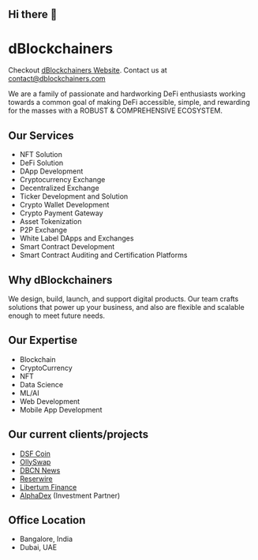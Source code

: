 ## Hi there 👋

# dBlockchainers
Checkout [dBlockchainers Website](https://dblockchainers.com/).
Contact us at [contact@dblockchainers.com](mailto:contact@dblockchainers.com)


We are a family of passionate and hardworking DeFi enthusiasts working towards a common goal of making DeFi accessible, simple, and rewarding for the masses with a ROBUST & COMPREHENSIVE ECOSYSTEM.

## Our Services
- NFT Solution
- DeFi Solution 
- DApp Development
- Cryptocurrency Exchange
- Decentralized Exchange
- Ticker Development and Solution
- Crypto Wallet Development
- Crypto Payment Gateway
- Asset Tokenization
- P2P Exchange
- White Label DApps and Exchanges
- Smart Contract Development
- Smart Contract Auditing and Certification Platforms


## Why dBlockchainers
We design, build, launch, and support digital products. Our team crafts solutions that power up your business, and also are flexible and scalable enough to meet future needs.

## Our Expertise
- Blockchain
- CryptoCurrency
- NFT
- Data Science
- ML/AI
- Web Development
- Mobile App Development


## Our current clients/projects
- [DSF Coin](https://dsficoin.com)
- [OllySwap](https://ollyswap.com)
- [DBCN News](https://dbcn.news)
- [Reserwire](https://reserwire.com)
- [Libertum Finance](https://libertum.finance)
- [AlphaDex](http://alphadexuae.com/) (Investment Partner)

## Office Location
- Bangalore, India
- Dubai, UAE
